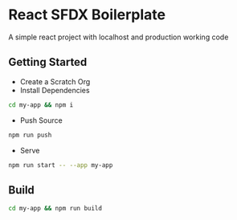 # React SFDX Boilerplate
A simple react project with localhost and production working code

## Getting Started
- Create a Scratch Org
- Install Dependencies
```bash
cd my-app && npm i
```
- Push Source
```bash
npm run push
```
- Serve
```bash
npm run start -- --app my-app
```

## Build
```bash
cd my-app && npm run build
```

